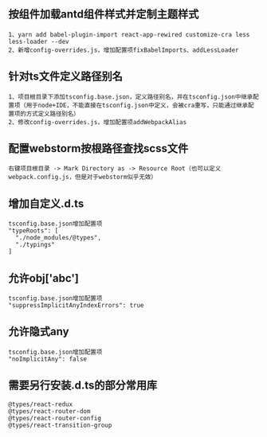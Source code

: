 ## 按组件加载antd组件样式并定制主题样式
```text
1、yarn add babel-plugin-import react-app-rewired customize-cra less less-loader --dev
2、新增config-overrides.js，增加配置项fixBabelImports、addLessLoader
```

## 针对ts文件定义路径别名
```text
1、项目根目录下添加tsconfig.base.json，定义路径别名，并在tsconfig.json中继承配置项（用于node+IDE，不能直接在tsconfig.json中定义，会被cra重写，只能通过继承配置项的方式定义路径别名）
2、修改config-overrides.js，增加配置项addWebpackAlias
```

## 配置webstorm按根路径查找scss文件
```text
右键项目根目录 -> Mark Directory as -> Resource Root（也可以定义webpack.config.js，但是对于webstorm似乎无效）
```

## 增加自定义.d.ts
```text
tsconfig.base.json增加配置项
"typeRoots": [
  "./node_modules/@types",
  "./typings"
]
```

## 允许obj['abc']
```text
tsconfig.base.json增加配置项
"suppressImplicitAnyIndexErrors": true
```

## 允许隐式any
```text
tsconfig.base.json增加配置项
"noImplicitAny": false
```

## 需要另行安装.d.ts的部分常用库
```text
@types/react-redux 
@types/react-router-dom  
@types/react-router-config
@types/react-transition-group
```
